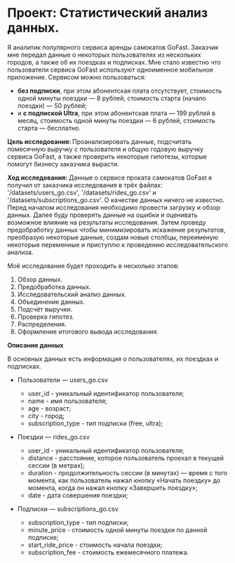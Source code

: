 # Проект: Статистический анализ данных.

Я аналитик популярного сервиса аренды самокатов GoFast. Заказчик мне передал данные о некоторых пользователях из нескольких городов, а также об их поездках и подписках. Мне стало известно что пользователи сервиса GoFast используют одноименное мобильное приложение.
Сервисом можно пользоваться:
* **без подписки**, при этом абонентская плата отсутствует, стоимость одной минуты поездки — 8 рублей, стоимость старта (начало поездки) — 50 рублей;
* и **с подпиской Ultra**, при этом абонентская плата — 199 рублей в месяц, стоимость одной минуты поездки — 6 рублей, стоимость старта — бесплатно.

<b>Цель исследования: </b>Проанализировать данные, подсчитать помесячную выручку с пользователя и общую годовую выручку сервиса GoFast, а также проверить некоторые гипотезы, которые помогут бизнесу заказчика вырасти.

<b>Ход исследования: </b>Данные о сервисе проката самокатов GoFast я получил от заказчика исследования в трёх файлах: '/datasets/users_go.csv', '/datasets/rides_go.csv' и '/datasets/subscriptions_go.csv'. О качестве данных ничего не известно. Перед началом исследования необходимо провести загрузку и обзор данных. Далее буду проверять данные на ошибки и оценивать возможное влияние на результаты исследования. Затем проведу предобработку данных чтобы минимизировать искажение результатов, преобразую некоторые данные, создам новые столбцы, переименую некоторые переменные и приступлю к проведению исследовательского анализа.

Моё исследование будет проходить в несколько этапов: 

1.  Обзор данных.
2.  Предобработка данных.
3.  Исследовательский анализ данных.
4.  Объединение данных.
5.  Подсчёт выручки.
6.  Проверка гипотез.
7.  Распределения.
8.  Оформление итогового вывода исследования.

**Описание данных** 

В основных данных есть информация о пользователях, их поездках и подписках.

* Пользователи — users_go.csv

    * user_id - уникальный идентификатор пользователя;
    * name - имя пользователя;
    * age -	возраст;
    * city - город;
    * subscription_type	- тип подписки (free, ultra);
      
* Поездки — rides_go.csv

    * user_id -	уникальный идентификатор пользователя;
    * distance - расстояние, которое пользователь проехал в текущей сессии (в метрах);
    * duration - продолжительность сессии (в минутах) — время с того момента, как пользователь нажал кнопку «Начать поездку» до 
      момента, когда он нажал  кнопку «Завершить поездку»;
    * date - дата совершения поездки;

* Подписки — subscriptions_go.csv

  
    * subscription_type - тип подписки;
    * minute_price - стоимость одной минуты поездки по данной подписке;
    * start_ride_price - стоимость начала поездки;
    * subscription_fee - стоимость ежемесячного платежа.
